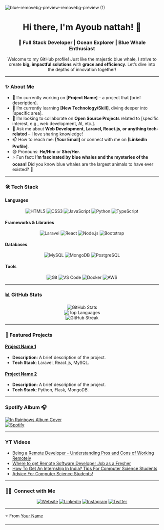 ![blue-removebg-preview-removebg-preview (1)](https://github.com/user-attachments/assets/34318852-749e-4458-bd9f-4d51e9dfc581)

<h1 align="center">Hi there, I'm Ayoub nattah! 🐋</h1>

<h3 align="center">🌊 Full Stack Developer | Ocean Explorer | Blue Whale Enthusiast</h3>

<p align="center">
  Welcome to my GitHub profile! Just like the majestic blue whale, I strive to create <strong>big, impactful solutions</strong> with <strong>grace and efficiency</strong>. Let’s dive into the depths of innovation together!
</p>

---

### **✨ About Me**

- 🔭 I’m currently working on **[Project Name]** – a project that [brief description].
- 🌱 I’m currently learning **[New Technology/Skill]**, diving deeper into [specific area].
- 👯 I’m looking to collaborate on **Open Source Projects** related to [specific interest, e.g., web development, AI, etc.].
- 💬 Ask me about **Web Development, Laravel, React.js, or anything tech-related** – I love sharing knowledge!
- 📫 How to reach me: **[Your Email]** or connect with me on **[LinkedIn Profile]**.
- 😄 Pronouns: **He/Him** or **She/Her**.
- ⚡ Fun fact: **I’m fascinated by blue whales and the mysteries of the ocean!** Did you know blue whales are the largest animals to have ever existed? 🐋

---

### **🛠️ Tech Stack**

#### **Languages**
<div align="center">
  <img src="https://img.shields.io/badge/-HTML5-E34F26?style=for-the-badge&logo=html5&logoColor=white" alt="HTML5">
  <img src="https://img.shields.io/badge/-CSS3-1572B6?style=for-the-badge&logo=css3&logoColor=white" alt="CSS3">
  <img src="https://img.shields.io/badge/-JavaScript-F7DF1E?style=for-the-badge&logo=javascript&logoColor=black" alt="JavaScript">
  <img src="https://img.shields.io/badge/-Python-3776AB?style=for-the-badge&logo=python&logoColor=white" alt="Python">
  <img src="https://img.shields.io/badge/-TypeScript-3178C6?style=for-the-badge&logo=typescript&logoColor=white" alt="TypeScript">
</div>

#### **Frameworks & Libraries**
<div align="center">
  <img src="https://img.shields.io/badge/-Laravel-FF2D20?style=for-the-badge&logo=laravel&logoColor=white" alt="Laravel">
  <img src="https://img.shields.io/badge/-React-61DAFB?style=for-the-badge&logo=react&logoColor=black" alt="React">
  <img src="https://img.shields.io/badge/-Node.js-339933?style=for-the-badge&logo=node.js&logoColor=white" alt="Node.js">
  <img src="https://img.shields.io/badge/-Bootstrap-7952B3?style=for-the-badge&logo=bootstrap&logoColor=white" alt="Bootstrap">
</div>

#### **Databases**
<div align="center">
  <img src="https://img.shields.io/badge/-MySQL-4479A1?style=for-the-badge&logo=mysql&logoColor=white" alt="MySQL">
  <img src="https://img.shields.io/badge/-MongoDB-47A248?style=for-the-badge&logo=mongodb&logoColor=white" alt="MongoDB">
  <img src="https://img.shields.io/badge/-PostgreSQL-4169E1?style=for-the-badge&logo=postgresql&logoColor=white" alt="PostgreSQL">
</div>

#### **Tools**
<div align="center">
  <img src="https://img.shields.io/badge/-Git-F05032?style=for-the-badge&logo=git&logoColor=white" alt="Git">
  <img src="https://img.shields.io/badge/-VS%20Code-007ACC?style=for-the-badge&logo=visual-studio-code&logoColor=white" alt="VS Code">
  <img src="https://img.shields.io/badge/-Docker-2496ED?style=for-the-badge&logo=docker&logoColor=white" alt="Docker">
  <img src="https://img.shields.io/badge/-AWS-232F3E?style=for-the-badge&logo=amazon-aws&logoColor=white" alt="AWS">
</div>

---

### **📊 GitHub Stats**

<div align="center">
  <!-- GitHub Stats Card -->
  <img src="https://github-readme-stats.vercel.app/api?username=Ayoubnattah&show_icons=true&theme=dark&bg_color=0d1117&title_color=1f6feb&icon_color=1f6feb&text_color=c9d1d9" alt="GitHub Stats">
</div>

<div align="center">
  <!-- Top Languages Card -->
  <img src="https://github-readme-stats.vercel.app/api/top-langs/?username=Ayoubnattah&layout=compact&theme=dark&bg_color=0d1117&title_color=1f6feb&text_color=c9d1d9" alt="Top Languages">
</div>

<div align="center">
  <!-- GitHub Streak Stats -->
  <img src="https://streak-stats.demolab.com/?user=Ayoubnattah&theme=dark&background=0d1117&border=1f6feb&stroke=1f6feb&ring=1f6feb&fire=1f6feb&currStreakNum=c9d1d9&sideNums=c9d1d9&currStreakLabel=c9d1d9&sideLabels=c9d1d9" alt="GitHub Streak">
</div>

---

### **🌟 Featured Projects**

#### [Project Name 1](https://github.com/Ayoubnattah/project-name-1)
- **Description**: A brief description of the project.
- **Tech Stack**: Laravel, React.js, MySQL.

#### [Project Name 2](https://github.com/Ayoubnattah/project-name-2)
- **Description**: A brief description of the project.
- **Tech Stack**: Python, Flask, MongoDB.

---

### Spotify Album 🎧  
[![In Rainbows Album Cover](https://i.scdn.co/image/ab67616d0000b273c8b444df094279e70d0ed856)](https://open.spotify.com/album/7eyQXxuf2nGj9d2367Gi5f)  
[![Spotify](https://img.shields.io/badge/Spotify-In%20Rainbows%20(Album)-1DB954?style=for-the-badge&logo=spotify)](https://open.spotify.com/album/7eyQXxuf2nGj9d2367Gi5f)

---

### YT Videos

<!-- YT-Video-LIST:START -->
- [Being a Remote Developer - Understanding Pros and Cons of Working Remotely](https://www.youtube.com/watch?v=lAsmBDVPmEU)
- [Where to get Remote Software Developer Job as a Fresher](https://www.youtube.com/watch?v=n-nbwb6s7ZE)
- [How To Get An Internship In India? Tips For Computer Science Students](https://www.youtube.com/watch?v=F3kv-gpQPEA)
- [Advice For Computer Science Students!](https://www.youtube.com/watch?v=OKXsaiwjx5M)
<!-- YT-Video-LIST:END -->

---

### 🤝🏻 &nbsp;Connect with Me 

<p align="center">
<a href="https://www.unwiredlearning.com/"><img alt="Website" src="https://img.shields.io/badge/website-unwiredlearning.com-green"></a>
<a href="https://www.linkedin.com/in/shubhamsarda/"><img alt="LinkedIn" src="https://img.shields.io/badge/linkedin-shubhamsarda-blue"></a>
<a href="https://www.instagram.com/shubham.ul/"><img alt="Instagram" src="https://img.shields.io/badge/instagram-shubham.ul-red"></a>
<a href="https://twitter.com/shubham_ul"><img alt="Twitter" src="https://img.shields.io/badge/twitter-shubham__ul-blue"></a>
</p>

---

⭐️ From [Your Name](https://github.com/Ayoubnattah)

---
